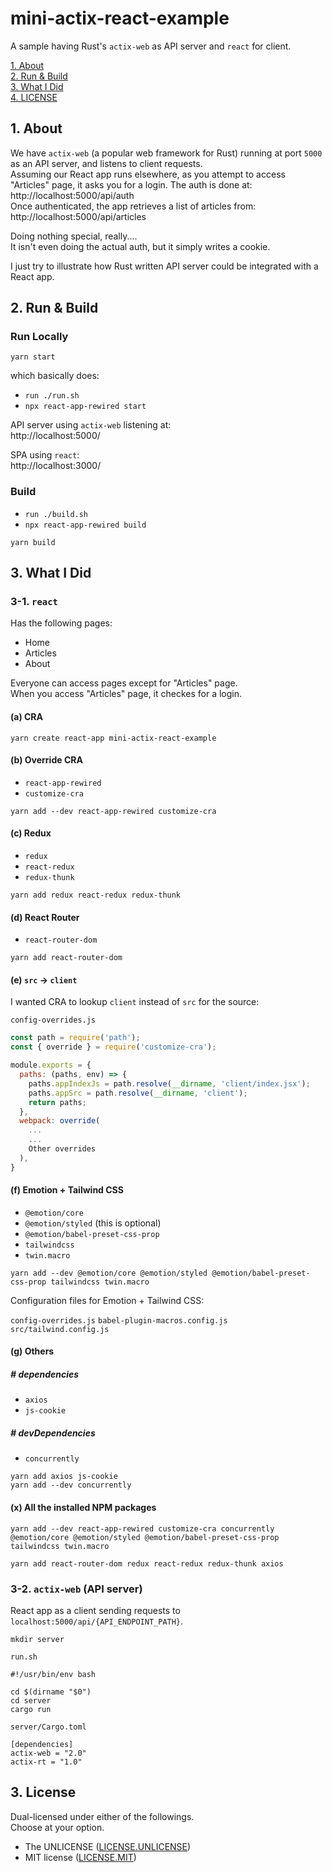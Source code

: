 # mini-actix-react-example

A sample having Rust's `actix-web` as API server and `react` for client.

[1. About](#about)  
[2. Run & Build](#run-build)  
[3. What I Did](#what)  
[4. LICENSE](#license)  


<a id="about"></a>
## 1. About

We have `actix-web` (a popular web framework for Rust) running at port `5000` as an API server, and listens to client requests.  
Assuming our React app runs elsewhere, as you attempt to access "Articles" page, it asks you for a login.
The auth is done at: http://localhost:5000/api/auth  
Once authenticated, the app retrieves a list of articles from: http://localhost:5000/api/articles

Doing nothing special, really....  
It isn't even doing the actual auth, but it simply writes a cookie.

I just try to illustrate how Rust written API server
could be integrated with a React app.



<a id="run-build"></a>
## 2. Run & Build

### Run Locally
```shell
yarn start
```

which basically does:
- `run ./run.sh`
- `npx react-app-rewired start`

API server using `actix-web` listening at:  
http://localhost:5000/

SPA using `react`:  
http://localhost:3000/



### Build
- `run ./build.sh`
- `npx react-app-rewired build`
```shell
yarn build
```



<a id="what"></a>
## 3. What I Did


### 3-1. `react`

Has the following pages:
- Home
- Articles
- About

Everyone can access pages except for "Articles" page.  
When you access "Articles" page, it checkes for a login.


#### (a) CRA

```shell
yarn create react-app mini-actix-react-example
```

#### (b) Override CRA

- `react-app-rewired`
- `customize-cra`

```shell
yarn add --dev react-app-rewired customize-cra
```

#### (c) Redux

- `redux`
- `react-redux`
- `redux-thunk`

```shell
yarn add redux react-redux redux-thunk
```

#### (d) React Router

- `react-router-dom`

```shell
yarn add react-router-dom
```

#### (e) `src` -&gt; `client`

I wanted CRA to lookup `client` instead of `src` for the source:

`config-overrides.js`
```js
const path = require('path');
const { override } = require('customize-cra');

module.exports = {
  paths: (paths, env) => {
    paths.appIndexJs = path.resolve(__dirname, 'client/index.jsx');
    paths.appSrc = path.resolve(__dirname, 'client');
    return paths;
  },
  webpack: override(
    ...
    ...
    Other overrides
  ),
}
```

#### (f) Emotion + Tailwind CSS

- `@emotion/core`
- `@emotion/styled` (this is optional)
- `@emotion/babel-preset-css-prop`
- `tailwindcss`
- `twin.macro`

```shell
yarn add --dev @emotion/core @emotion/styled @emotion/babel-preset-css-prop tailwindcss twin.macro
```

Configuration files for Emotion + Tailwind CSS:

`config-overrides.js`
`babel-plugin-macros.config.js`
`src/tailwind.config.js`


#### (g) Others

##### # dependencies
- `axios`
- `js-cookie`

##### # devDependencies
- `concurrently`

```shell
yarn add axios js-cookie
yarn add --dev concurrently
```


#### (x) All the installed NPM packages

```shell
yarn add --dev react-app-rewired customize-cra concurrently @emotion/core @emotion/styled @emotion/babel-preset-css-prop tailwindcss twin.macro

yarn add react-router-dom redux react-redux redux-thunk axios
```


### 3-2. `actix-web` (API server)

React app as a client sending requests to `localhost:5000/api/{API_ENDPOINT_PATH}`.

```shell
mkdir server
```

`run.sh`
```shell
#!/usr/bin/env bash

cd $(dirname "$0")
cd server
cargo run
```
`server/Cargo.toml`
```
[dependencies]
actix-web = "2.0"
actix-rt = "1.0"
```



<a id="license"></a>
## 3. License

Dual-licensed under either of the followings.  
Choose at your option.

- The UNLICENSE ([LICENSE.UNLICENSE](LICENSE.UNLICENSE))
- MIT license ([LICENSE.MIT](LICENSE.MIT))

